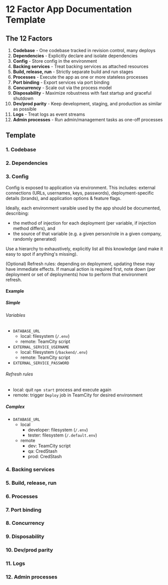 # 12 Factor App Documentation Template

## The 12 Factors

1. **Codebase** - One codebase tracked in revision control, many deploys
1. **Dependencies** - Explicitly declare and isolate dependencies
1. **Config** - Store config in the environment
1. **Backing services** - Treat backing services as attached resources
1. **Build, release, run** - Strictly separate build and run stages
1. **Processes** - Execute the app as one or more stateless processes
1. **Port binding** - Export services via port binding
1. **Concurrency** - Scale out via the process model
1. **Disposability** - Maximize robustness with fast startup and graceful shutdown
1. **Dev/prod parity** - Keep development, staging, and production as similar as possible
1. **Logs** - Treat logs as event streams
1. **Admin processes** - Run admin/management tasks as one-off processes

## Template

### 1. Codebase

### 2. Dependencies

### 3. Config

Config is exposed to application via environment. This includes: external connections (URLs, usernames, keys, passwords), deployment-specific details (brands), and application options & feature flags.

Ideally, each environment varaible used by the app should be documented, describing:
* the method of injection for each deployment (per variable, if injection method differs), and
* the source of that variable (e.g. a given person/role in a given company, randomly generated)

Use a hierarchy to exhaustively, explicitly list all this knowledge (and make it easy to spot if anything's missing).

(Optional) Refresh rules: depending on deployment, updating these may have immediate effects. If manual action is required first, note down (per deployment or set of deployments) how to perform that environment refresh.

#### Example

##### Simple

###### Variables

* `DATABASE_URL`
   * local: filesystem (`/.env`)
   * remote: TeamCity script
* `EXTERNAL_SERVICE_USERNAME`
   * local: filesystem (`/backend/.env`)
   * remote: TeamCity script
* `EXTERNAL_SERVICE_PASSWORD`

###### Refresh rules

* local: quit `npm start` process and execute again
* remote: trigger `Deploy` job in TeamCity for desired environment

##### Complex

* `DATABASE_URL`
   * local
      * developer: filesystem (`/.env`)
      * tester: filesystem (`/.default.env`)
   * remote
      * dev: TeamCity script
      * qa: CredStash
      * prod: CredStash

### 4. Backing services

### 5. Build, release, run

### 6. Processes

### 7. Port binding

### 8. Concurrency

### 9. Disposability

### 10. Dev/prod parity

### 11. Logs

### 12. Admin processes
